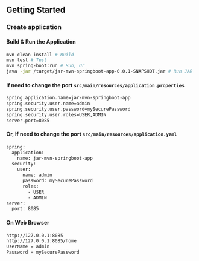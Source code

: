 ## Getting Started

### Create application

#### Build & Run the Application

```bash
mvn clean install # Build
mvn test # Test
mvn spring-boot:run # Run, Or
java -jar /target/jar-mvn-springboot-app-0.0.1-SNAPSHOT.jar # Run JAR
```

#### If need to change the port `src/main/resources/application.properties`

```bash
spring.application.name=jar-mvn-springboot-app
spring.security.user.name=admin
spring.security.user.password=mySecurePassword
spring.security.user.roles=USER,ADMIN
server.port=8085
```

#### Or, If need to change the port `src/main/resources/application.yaml`

```bash
spring:
  application:
    name: jar-mvn-springboot-app
  security:
    user:
      name: admin
      password: mySecurePassword
      roles:
        - USER
        - ADMIN
server:
  port: 8085
```

#### On Web Browser

```bash
http://127.0.0.1:8085
http://127.0.0.1:8085/home
UserName = admin
Password = mySecurePassword
```
